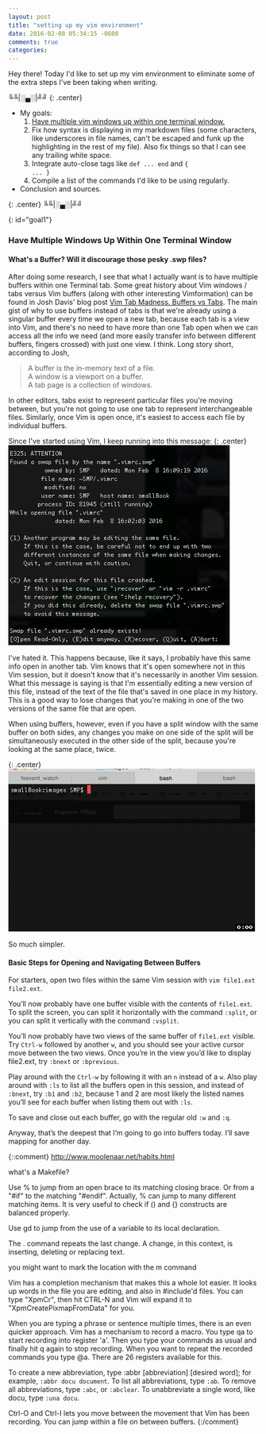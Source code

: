 ```yaml
---
layout: post
title: "setting up my vim environment"
date: 2016-02-08 05:34:15 -0600
comments: true
categories:
---
```


Hey there! Today I'd like to set up my vim environment to eliminate some of the extra steps I've been taking when writing.

╚╚\|░▄░\|╝╝
{: .center}

- My goals:
  1. [Have multiple vim windows up within one terminal window.](#goal1)
  2. Fix how syntax is displaying in my markdown files (some characters, like underscores in file names, can't be escaped and funk up the highlighting in the rest of my file). Also fix things so that I can see any trailing white space.
  3. Integrate auto-close tags like <code>def ... end</code> and <code>{ ... }</code>
  4. Compile a list of the commands I'd like to be using regularly.
- Conclusion and sources.

{: .center}
╚╚\|░▄░\|╝╝

{: id="goal1"}
### Have Multiple Windows Up Within One Terminal Window

#### What's a Buffer? Will it discourage those pesky .swp files?

After doing some research, I see that what I actually want is to have multiple buffers within one Terminal tab. Some great history about Vim windows / tabs versus Vim buffers (along with other interesting Vimformation) can be found in Josh Davis' blog post [Vim Tab Madness. Buffers vs Tabs](http://joshldavis.com/2014/04/05/vim-tab-madness-buffers-vs-tabs/). The main gist of why to use buffers instead of tabs is that we're already using a singular buffer every time we open a new tab, because each tab is a view into Vim, and there's no need to have more than one Tab open when we can access all the info we need (and more easily transfer info between different buffers, fingers crossed) with just one view. I think. Long story short, according to Josh, 
  
> A buffer is the in-memory text of a file.   
 A window is a viewport on a buffer.  
 A tab page is a collection of windows.

In other editors, tabs exist to represent particular files you're moving between, but you're not going to use one tab to represent interchangeable files. Similarly, once Vim is open once, it's easiest to access each file by individual buffers. 

Since I've started using Vim, I keep running into this message: 
{: .center}
![swp file already exists screen shot](/assets/images/swp_message.png)

I've hated it. This happens because, like it says, I probably have this same info open in another tab. Vim knows that it's open somewhere not in this Vim session, but it doesn't know that it's necessarily in another Vim session. What this message is saying is that I'm essentially editing a new version of this file, instead of the text of the file that's saved in one place in my history. This is a good way to lose changes that you're making in one of the two versions of the same file that are open. 

When using buffers, however, even if you have a split window with the same buffer on both sides, any changes you make on one side of the split will be simultaneously executed in the other side of the split, because you're looking at the same place, twice. 

{: .center}
![vim tabs versus vim buffers for the same file](/assets/gifs/vim_buffers.gif)

So much simpler.

#### Basic Steps for Opening and Navigating Between Buffers

For starters, open two files within the same Vim session with <code>vim file1.ext file2.ext</code>.

You’ll now probably have one buffer visible with the contents of <code>file1.ext</code>. To split the screen, you can split it horizontally with the command <code>:split</code>, or you can split it vertically with the command <code>:vsplit</code>.

You’ll now probably have two views of the same buffer of <code>file1.ext</code> visible. Try <code>Ctrl-w</code> followed by another <code>w</code>, and you should see your active cursor move between the two views. Once you’re in the view you’d like to display file2.ext, try <code>:bnext</code> or <code>:bprevious</code>.

Play around with the <code>Ctrl-w</code> by following it with an <code>n</code> instead of a <code>w</code>. Also play around with <code>:ls</code> to list all the buffers open in this session, and instead of <code>:bnext</code>, try <code>:b1</code> and <code>:b2</code>, because 1 and 2 are most likely the listed names you’ll see for each buffer when listing them out with <code>:ls</code>.

To save and close out each buffer, go with the regular old <code>:w</code> and <code>:q</code>.

Anyway, that’s the deepest that I’m going to go into buffers today. I’ll save mapping for another day.

{::comment}
http://www.moolenaar.net/habits.html

what's a Makefile?

Use % to jump from an open brace to its matching closing brace. Or from a "#if" to the matching "#endif". Actually, % can jump to many different matching items. It is very useful to check if () and {} constructs are balanced properly.

Use gd to jump from the use of a variable to its local declaration.

The . command repeats the last change. A change, in this context, is inserting, deleting or replacing text. 

you might want to mark the location with the m command

Vim has a completion mechanism that makes this a whole lot easier. It looks up words in the file you are editing, and also in #include'd files. You can type "XpmCr", then hit CTRL-N and Vim will expand it to "XpmCreatePixmapFromData" for you.

When you are typing a phrase or sentence multiple times, there is an even quicker approach. Vim has a mechanism to record a macro. You type qa to start recording into register 'a'. Then you type your commands as usual and finally hit q again to stop recording. When you want to repeat the recorded commands you type @a. There are 26 registers available for this.

To create a new abbreviation, type :abbr [abbreviation] [desired word]; for example, <code>:abbr docu document</code>. To list all abbreviations, type <code>:ab</code>. To remove all abbreviations, type <code>:abc</code>, or <code>:abclear</code>. To unabbreviate a single word, like docu, type <code>:una docu</code>.

Ctrl-O and Ctrl-I lets you move between the movement that Vim has been
recording. You can jump within a file on between buffers.
{:/comment}
